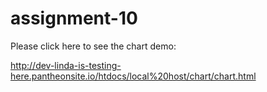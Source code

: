 # assignment-10

Please click here to see the chart demo:

 http://dev-linda-is-testing-here.pantheonsite.io/htdocs/local%20host/chart/chart.html
